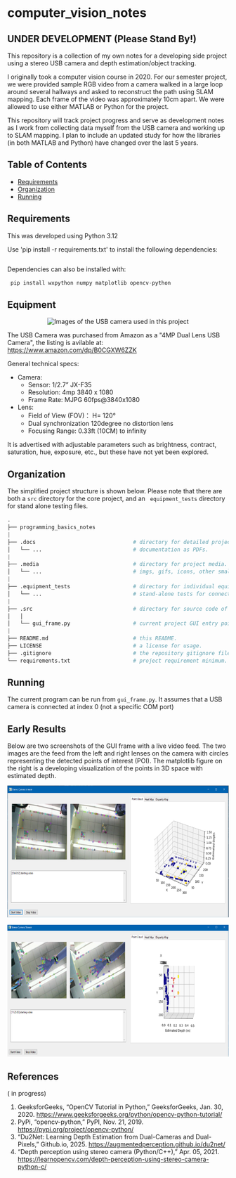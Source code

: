 # computer_vision_notes

## UNDER DEVELOPMENT (Please Stand By!)

This repository is a collection of my own notes for a developing side project using a stereo USB camera and depth estimation/object tracking. 

I originally took a computer vision course in 2020. For our semester project, we were provided sample RGB video from a camera walked in a large loop around several hallways and asked to reconstruct the path using SLAM mapping. Each frame of the video was approximately 10cm apart. We were allowed to use either MATLAB or Python for the project.

This repository will track project progress and serve as development notes as I work from collecting data myself from the USB camera and working up to SLAM mapping. I plan to include an updated study for how the libraries (in both MATLAB and Python) have changed over the last 5 years. 


## Table of Contents
* [Requirements](#requirements)
* [Organization](#organization)
* [Running](#running)

## Requirements

This was developed using Python 3.12

Use 'pip install -r requirements.txt' to install the following dependencies:

```python

```

Dependencies can also be installed with:

```python
 pip install wxpython numpy matplotlib opencv-python

```

## Equipment

<p align="center">
        <img src="media/imgs/camera_1.png" alt="Images of the USB camera used in this project" height="300">
</p>


The USB Camera was purchased from Amazon as a "4MP Dual Lens USB Camera", the listing is avilable at: https://www.amazon.com/dp/B0CGXW6ZZK 

General technical specs:
* Camera:
    * Sensor: 1/2.7” JX-F35 
    * Resolution: 4mp 3840 x 1080
    * Frame Rate: MJPG 60fps@3840x1080 
* Lens: 
    * Field of View (FOV)： H= 120°
    * Dual synchronization 120degree no distortion lens 
    * Focusing Range: 0.33ft (10CM) to infinity 

It is advertised with adjustable parameters such as brightness, contract, saturation, hue, exposure, etc., but these have not yet been explored. 




## Organization

The simplified project structure is shown below.  Please note that there are both a `src` directory for the core project, and an ` equipment_tests` directory for stand alone testing files. 

```python
.
├── programming_basics_notes
|
├── .docs                               # directory for detailed project documentation.
│   └── ...                             # documentation as PDFs.
|
├── .media                              # directory for project media.
│   └── ...                             # imgs, gifs, icons, other small files.
|
├── .equipment_tests                    # directory for individual equipment tests
│   └── ...                             # stand-alone tests for connection and device operation.
|
├── .src                                # directory for source code of the project.
│   │
│   └── gui_frame.py                    # current project GUI entry point
|
├── README.md                           # this README.
├── LICENSE                             # a license for usage.
├── .gitignore                          # the repository gitignore file.
└── requirements.txt                    # project requirement minimum.
```



## Running

The current program can be run from `gui_frame.py`. It assumes that a USB camera is connected at index 0 (not a specific COM port)


## Early Results

Below are two screenshots of the GUI frame with a live video feed. The two images are the feed from the left and right lenses on the camera with circles representing the detected points of interest (POI). The matplotlib figure on the right is a developing visualization of the points in 3D space with estimated depth. 

<p align="center">
        <img src="media/imgs/GUI_sample1.PNG" alt="Sample of visualization using a GUI with live video feed and POI detection" height="300">
</p>

<p align="center">
        <img src="media/imgs/GUI_sample2.PNG" alt=" Sample of visualization using a GUI with live video feed and POI detection " height="300">
</p>



## References

( in progress)
1. GeeksforGeeks, “OpenCV Tutorial in Python,” GeeksforGeeks, Jan. 30, 2020. https://www.geeksforgeeks.org/python/opencv-python-tutorial/
2. PyPi, “opencv-python,” PyPI, Nov. 21, 2019. https://pypi.org/project/opencv-python/
3. “Du2Net: Learning Depth Estimation from Dual-Cameras and Dual-Pixels,” Github.io, 2025. https://augmentedperception.github.io/du2net/
4. “Depth perception using stereo camera (Python/C++),” Apr. 05, 2021. https://learnopencv.com/depth-perception-using-stereo-camera-python-c/ 


